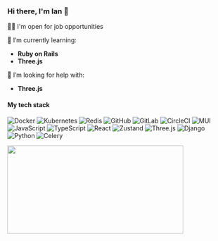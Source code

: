 ### Hi there, I'm Ian 👋

👨‍💻 I'm open for job opportunities

🌱 I’m currently learning:
- **Ruby on Rails**
- **Three.js**

🤔 I’m looking for help with:
- **Three.js**

<!--

- 🔭 I’m currently working on ...
- 👯 I’m looking to collaborate on ...
- 🤔 I’m looking for help with ...
- 💬 Ask me about ...
- 📫 How to reach me: ...
- 😄 Pronouns: ...
- ⚡ Fun fact: ...
-->

#### My tech stack
![Docker](https://img.shields.io/badge/docker%20-%230db7ed.svg?&style=for-the-badge&logo=docker&logoColor=white)
![Kubernetes](https://img.shields.io/badge/kubernetes%20-%23326de6.svg?&style=for-the-badge&logo=kubernetes&logoColor=white)
![Redis](https://img.shields.io/badge/redis%20-%23a32422.svg?&style=for-the-badge&logo=redis&logoColor=white)
![GitHub](https://img.shields.io/badge/github%20-%23121011.svg?&style=for-the-badge&logo=github&logoColor=white)
![GitLab](https://img.shields.io/badge/gitlab%20-%23181717.svg?&style=for-the-badge&logo=gitlab&logoColor=white)
![CircleCI](https://img.shields.io/badge/circleci%20-%23049b4a.svg?&style=for-the-badge&logo=circleci&logoColor=white)
![MUI](https://img.shields.io/badge/mui%20-%23007fff.svg?&style=for-the-badge&logo=mui&logoColor=white)
![JavaScript](https://img.shields.io/badge/javascript%20-%23323330.svg?&style=for-the-badge&logo=javascript&logoColor=%23F7DF1E)
![TypeScript](https://img.shields.io/badge/typescript%20-%233178c6.svg?&style=for-the-badge&logo=typescript&logoColor=white)
![React](https://img.shields.io/badge/react%20-%23282c34.svg?&style=for-the-badge&logo=react&logoColor=%2361dafb)
![Zustand](https://img.shields.io/badge/zustand%20-%23282c34.svg?&style=for-the-badge)
![Three.js](https://img.shields.io/badge/three.js%20-%23222222.svg?&style=for-the-badge&logo=threedotjs&logoColor=white)
![Django](https://img.shields.io/badge/django%20-%230c4b33.svg?&style=for-the-badge&logo=django&logoColor=white)
![Python](https://img.shields.io/badge/python%20-%231e415e.svg?&style=for-the-badge&logo=python&logoColor=white)
![Celery](https://img.shields.io/badge/celery%20-%23b6de64.svg?&style=for-the-badge&logo=celery&logoColor=%23F7DF1E)

<div>
    <img src="https://media.giphy.com/media/NTur7XlVDUdqM/giphy.gif" width="400" height="200"/>
</div>
